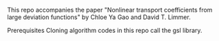 This repo accompanies the paper "Nonlinear transport coefficients from large deviation functions" by Chloe Ya Gao and David T. Limmer.

Prerequisites
Cloning algorithm codes in this repo call the gsl library.
